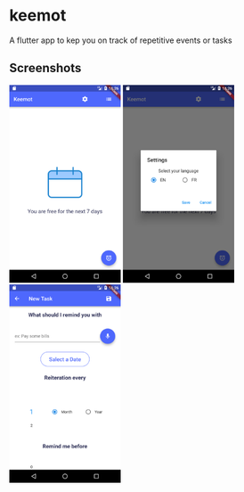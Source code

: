 # keemot

A flutter app to kep you on track of repetitive events or tasks

## Screenshots 

<img src="https://github.com/SlimenTN/keemot/blob/master/images/doc/1.png" width="200"> 
<img src="https://github.com/SlimenTN/keemot/blob/master/images/doc/2.png" width="200"> 
<img src="https://github.com/SlimenTN/keemot/blob/master/images/doc/3.png" width="200">  
